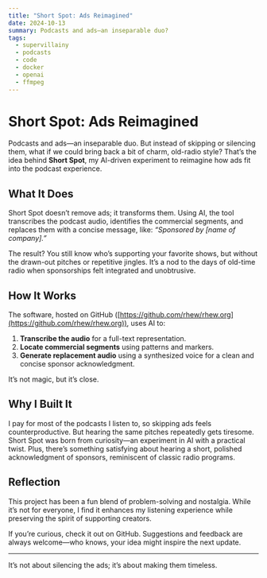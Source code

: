 ```yaml
---
title: "Short Spot: Ads Reimagined"
date: 2024-10-13
summary: Podcasts and ads—an inseparable duo?
tags:
  - supervillainy
  - podcasts
  - code
  - docker
  - openai
  - ffmpeg
---
```


# Short Spot: Ads Reimagined

Podcasts and ads—an inseparable duo. But instead of skipping or silencing them, what if we could bring back a bit of charm, old-radio style? That’s the idea behind **Short Spot**, my AI-driven experiment to reimagine how ads fit into the podcast experience.

## What It Does
Short Spot doesn’t remove ads; it transforms them. Using AI, the tool transcribes the podcast audio, identifies the commercial segments, and replaces them with a concise message, like: *“Sponsored by [name of company].”*

The result? You still know who’s supporting your favorite shows, but without the drawn-out pitches or repetitive jingles. It’s a nod to the days of old-time radio when sponsorships felt integrated and unobtrusive.

## How It Works
The software, hosted on GitHub ([https://github.com/rhew/rhew.org](https://github.com/rhew/rhew.org)), uses AI to:
1. **Transcribe the audio** for a full-text representation.
2. **Locate commercial segments** using patterns and markers.
3. **Generate replacement audio** using a synthesized voice for a clean and concise sponsor acknowledgment.

It’s not magic, but it’s close.

## Why I Built It
I pay for most of the podcasts I listen to, so skipping ads feels counterproductive. But hearing the same pitches repeatedly gets tiresome. Short Spot was born from curiosity—an experiment in AI with a practical twist. Plus, there’s something satisfying about hearing a short, polished acknowledgment of sponsors, reminiscent of classic radio programs.

## Reflection
This project has been a fun blend of problem-solving and nostalgia. While it’s not for everyone, I find it enhances my listening experience while preserving the spirit of supporting creators.

If you’re curious, check it out on GitHub. Suggestions and feedback are always welcome—who knows, your idea might inspire the next update.

---
It’s not about silencing the ads; it’s about making them timeless.
